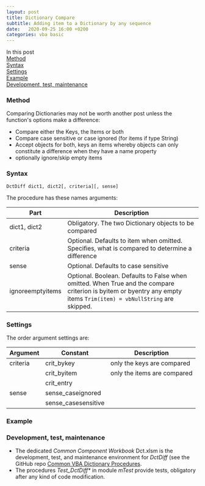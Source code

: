 ```yaml
---
layout: post
title: Dictionary Compare
subtitle: Adding item to a Dictionary by any sequence
date:   2020-09-25 16:00 +0200
categories: vba basic
---
```


In this post<br>
[Method](#method)<br>
[Syntax](#syntax)<br>
[Settings](#settinhs)<br>
[Example](#example)<br>
[Development, test, maintenance](#development-test-maintenance)

### Method
Comparing Dictionaries may not be worth another post unless the function's options make a difference:
- Compare either the Keys, the Items or both
- Compare case sensitive or case ignored (for items if type String)
- Accept objects for both, keys an items whereby objects can only constitute a difference when they have a name property
- optionally ignore/skip empty items

### Syntax

`DctDiff dict1, dict2[, criteria][, sense]`

The procedure has these names arguments:

| Part         | Description |
| ------------ | ----------- |
| dict1, dict2 | Obligatory. The two Dictionary objects to be compared
| criteria     | Optional. Defaults to item when omitted. Specifies, what is compared to determine a difference
| sense        | Optional. Defaults to case sensitive |
| ignoreemptyitems| Optional. Boolean. Defaults to False when omitted. When True and the compare criterion is byitem or byentry any empty items `Trim(item) = vbNullString` are skipped.|

### Settings

The order argument settings are:

| Argument | Constant   | Description |
| -------- | ---------- | ----------- |
| criteria | crit_bykey | only the keys are compared           |
|          | crit_byitem| only the items are compared           |
|          | crit_entry |             |
| sense    | sense_caseignored |      |
|          | sense_casesensitive |    |

### Example

### Development, test, maintenance
- The dedicated _Common Component Workbook_ Dct.xlsm is the development, test, and maintenance environment for _DctDiff_ (see the GitHub repo [Common VBA Dictionary Procedures](https://github.com/warbe-maker/Common-VBA-Dictionary-Procedures).
- The procedures _Test\_DctDiff*_ in module _mTest_ provide tests, obligatory after any kind of code modification.